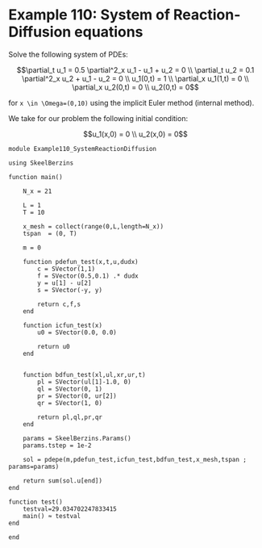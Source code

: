 # Example 110: System of Reaction-Diffusion equations

Solve the following system of PDEs:
```math
\partial_t u_1 = 0.5 \partial^2_x u_1 - u_1 + u_2 = 0 \\
\partial_t u_2 = 0.1 \partial^2_x u_2 + u_1 - u_2 = 0 \\
u_1(0,t) = 1 \\
\partial_x u_1(1,t) = 0 \\
\partial_x u_2(0,t) = 0 \\
u_2(0,t) = 0
```
for ``x \in \Omega=(0,10)`` using the implicit Euler method (internal method).

We take for our problem the following initial condition:
```math
u_1(x,0) = 0 \\
u_2(x,0) = 0
```

```
module Example110_SystemReactionDiffusion

using SkeelBerzins

function main()

	N_x = 21
		
	L = 1
	T = 10

	x_mesh = collect(range(0,L,length=N_x))
	tspan  = (0, T)

	m = 0

	function pdefun_test(x,t,u,dudx)
		c = SVector(1,1)
		f = SVector(0.5,0.1) .* dudx
		y = u[1] - u[2]
		s = SVector(-y, y)
		
		return c,f,s
	end

	function icfun_test(x)
		u0 = SVector(0.0, 0.0)
		
		return u0
	end


	function bdfun_test(xl,ul,xr,ur,t)
		pl = SVector(ul[1]-1.0, 0)
		ql = SVector(0, 1)
		pr = SVector(0, ur[2])
		qr = SVector(1, 0)

		return pl,ql,pr,qr
	end

	params = SkeelBerzins.Params()
	params.tstep = 1e-2

	sol = pdepe(m,pdefun_test,icfun_test,bdfun_test,x_mesh,tspan ; params=params)

	return sum(sol.u[end])
end

function test()
    testval=29.034702247833415
    main() ≈ testval
end

end
```
